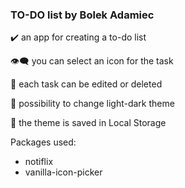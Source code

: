 ### TO-DO list by Bolek Adamiec

✔️ an app for creating a to-do list

👁️‍🗨️ you can select an icon for the task

📝 each task can be edited or deleted

🔆 possibility to change light-dark theme

💾 the theme is saved in Local Storage

Packages used:

- notiflix
- vanilla-icon-picker
